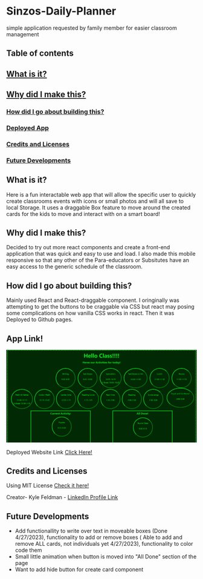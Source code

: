 # Sinzos-Daily-Planner
simple application requested by family member for easier classroom management

## Table of contents

## [What is it?](#what)
## [Why did I make this?](#why)
### [How did I go about building this?](#how)
### [Deployed App](#example)
### [Credits and Licenses](#creds)
### [Future Developments](#develop)

## What is it? <a name="what"></a>
Here is a fun interactable web app that will allow the specific user to quickly create classrooms events with icons or small photos and will all save to local Storage. It uses a draggable Box feature to move around the created cards for the kids to move and interact with on a smart board!


## Why did I make this? <a name="why"></a> 
Decided to try out more react components and create a front-end application that was quick and easy to use and load. I also made this mobile responsive so that any other of the Para-educators or Subsitutes have an easy access to the generic schedule of the classroom. 


## How did I go about building this? <a name="how"></a>
Mainly used React and React-draggable component. I oringinally was attempting to get the buttons to be craggable via CSS but react may posing some complications on how vanilla CSS works in react. Then it was Deployed to Github pages. 

## App Link! <a name="example"></a>

![Screenshot](/DailyPlanner.png)

Deployed Website Link [Click Here!](https://mrsinzo.github.io/Sinzos-Daily-Planner/)

## Credits and Licenses <a name="creds"></a>
Using MIT License [Check it here!](https://opensource.org/licenses/MIT)

Creator- Kyle Feldman - [LinkedIn Profile Link](https://www.linkedin.com/in/kyle-feldman-427b5624b)


## Future Developments <a name="develop"></a>
- Add functionallity to write over text in moveable boxes (Done 4/27/2023), functionality to add or remove boxes ( Able to add and remove ALL cards, not individuals yet 4/27/2023), functionality to color code them
- Small little animation when button is moved into "All Done" section of the page
- Want to add hide button for create card component